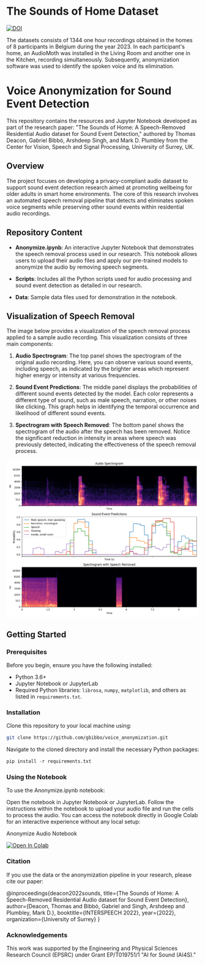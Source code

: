 # The Sounds of Home Dataset

[![DOI](https://zenodo.org/badge/DOI/10.5281/zenodo.12737915.svg)](https://doi.org/10.5281/zenodo.12737915)

The datasets consists of 1344 one hour recordings obtained in the homes of 8 participants in Belgium during the year 2023. In each participant's home, an AudioMoth was installed in the Living Room and another one in the Kitchen, recording simultaneously. Subsequently, anonymization software was used to identify the spoken voice and its elimination.

# Voice Anonymization for Sound Event Detection

This repository contains the resources and Jupyter Notebook developed as part of the research paper: "The Sounds of Home: A Speech-Removed Residential Audio dataset for Sound Event Detection," authored by Thomas Deacon, Gabriel Bibbó, Arshdeep Singh, and Mark D. Plumbley from the Center for Vision, Speech and Signal Processing, University of Surrey, UK.

## Overview

The project focuses on developing a privacy-compliant audio dataset to support sound event detection research aimed at promoting wellbeing for older adults in smart home environments. The core of this research involves an automated speech removal pipeline that detects and eliminates spoken voice segments while preserving other sound events within residential audio recordings.

## Repository Content

- **Anonymize.ipynb**: An interactive Jupyter Notebook that demonstrates the speech removal process used in our research. This notebook allows users to upload their audio files and apply our pre-trained models to anonymize the audio by removing speech segments.

- **Scripts**: Includes all the Python scripts used for audio processing and sound event detection as detailed in our research.

- **Data**: Sample data files used for demonstration in the notebook.

## Visualization of Speech Removal

The image below provides a visualization of the speech removal process applied to a sample audio recording. This visualization consists of three main components:

1. **Audio Spectrogram**: The top panel shows the spectrogram of the original audio recording. Here, you can observe various sound events, including speech, as indicated by the brighter areas which represent higher energy or intensity at various frequencies.

2. **Sound Event Predictions**: The middle panel displays the probabilities of different sound events detected by the model. Each color represents a different type of sound, such as male speech, narration, or other noises like clicking. This graph helps in identifying the temporal occurrence and likelihood of different sound events.

3. **Spectrogram with Speech Removed**: The bottom panel shows the spectrogram of the audio after the speech has been removed. Notice the significant reduction in intensity in areas where speech was previously detected, indicating the effectiveness of the speech removal process.

![Visualization of Speech Removal](https://github.com/gbibbo/voice_anonymization/blob/master/metadata/black_list/speech_removed.png)

## Getting Started

### Prerequisites

Before you begin, ensure you have the following installed:
- Python 3.6+
- Jupyter Notebook or JupyterLab
- Required Python libraries: `librosa`, `numpy`, `matplotlib`, and others as listed in `requirements.txt`.

### Installation

Clone this repository to your local machine using:

```bash
git clone https://github.com/gbibbo/voice_anonymization.git
```

Navigate to the cloned directory and install the necessary Python packages:
```python
pip install -r requirements.txt
```

### Using the Notebook

To use the Anonymize.ipynb notebook:

Open the notebook in Jupyter Notebook or JupyterLab.
Follow the instructions within the notebook to upload your audio file and run the cells to process the audio.
You can access the notebook directly in Google Colab for an interactive experience without any local setup:

Anonymize Audio Notebook

[![Open In Colab](https://colab.research.google.com/assets/colab-badge.svg)](https://colab.research.google.com/github/gbibbo/voice_anonymization/blob/master/Anonymize.ipynb)

### Citation

If you use the data or the anonymization pipeline in your research, please cite our paper:

@inproceedings{deacon2022sounds,
  title={The Sounds of Home: A Speech-Removed Residential Audio dataset for Sound Event Detection},
  author={Deacon, Thomas and Bibbò, Gabriel and Singh, Arshdeep and Plumbley, Mark D.},
  booktitle={INTERSPEECH 2022},
  year={2022},
  organization={University of Surrey}
}

### Acknowledgements

This work was supported by the Engineering and Physical Sciences Research Council (EPSRC) under Grant EP/T019751/1 "AI for Sound (AI4S)."
